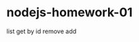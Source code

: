 # nodejs-homework-01

<a src="https://ibb.co/m4cJVGy">list </a>
<a src="https://ibb.co/jb9ytqL">get by id </a>
<a src="https://ibb.co/k9TnNy6">remove</a>
<a src="https://ibb.co/6ZDsF3v">add</a>
